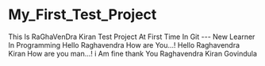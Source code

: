 # My_First_Test_Project
This Is RaGhaVenDra Kiran Test Project At First Time In Git     --- New Learner In Programming
Hello Raghavendra How are You...!  Hello Raghavendra Kiran
How are you man...! i Am fine thank You Raghavendra Kiran Govindula
